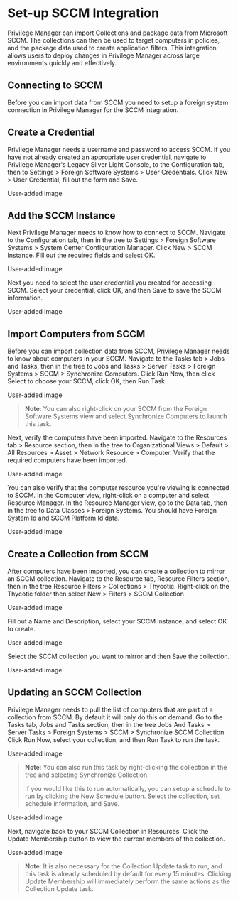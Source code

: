 [title]: # (Set-up SCCM Integration)
[tags]: # (integration)
[priority]: # (9101)
# Set-up SCCM Integration

Privilege Manager can import Collections and package data from Microsoft SCCM.  The collections can then be used to target computers in policies, and the package data used to create application filters. This integration allows users to deploy changes in Privilege Manager across large environments quickly and effectively.

## Connecting to SCCM

Before you can import data from SCCM you need to setup a foreign system connection in Privilege Manager for the SCCM integration.

## Create a Credential

Privilege Manager needs a username and password to access SCCM.  If you have not already created an appropriate user credential, navigate to Privilege Manager's Legacy Silver Light Console, to the Configuration tab, then to Settings > Foreign Software Systems > User Credentials.  Click New > User Credential, fill out the form and Save.

User-added image

## Add the SCCM Instance

Next Privilege Manager needs to know how to connect to SCCM.  Navigate to the Configuration tab, then in the tree to Settings > Foreign Software Systems > System Center Configuration Manager.  Click New > SCCM Instance.  Fill out the required fields and select OK.

User-added image

Next you need to select the user credential you created for accessing SCCM.  Select your credential, click OK, and then Save to save the SCCM information.

User-added image

## Import Computers from SCCM

Before you can import collection data from SCCM, Privilege Manager needs to know about computers in your SCCM.  Navigate to the Tasks tab > Jobs and Tasks, then in the tree to Jobs and Tasks > Server Tasks > Foreign Systems > SCCM > Synchronize Computers.  Click Run Now, then click Select to choose your SCCM, click OK, then Run Task.

User-added image

> **Note**: You can also right-click on your SCCM from the Foreign Software Systems view and select Synchronize Computers to launch this task.

Next, verify the computers have been imported.  Navigate to the Resources tab > Resource section, then in the tree to Organizational Views > Default > All Resources > Asset > Network Resource > Computer.  Verify that the required computers have been imported.

User-added image

You can also verify that the computer resource you're viewing is connected to SCCM.  In the Computer view, right-click on a computer and select Resource Manager.  In the Resource Manager view, go to the Data tab, then in the tree to Data Classes > Foreign Systems.  You should have Foreign System Id and SCCM Platform Id data.

User-added image

## Create a Collection from SCCM

After computers have been imported, you can create a collection to mirror an SCCM collection.  Navigate to the Resource tab, Resource Filters section, then in the tree Resource Filters > Collections > Thycotic.  Right-click on the Thycotic folder then select New > Filters > SCCM Collection

User-added image

Fill out a Name and Description, select your SCCM instance, and select OK to create.

User-added image

Select the SCCM collection you want to mirror and then Save the collection.

User-added image

## Updating an SCCM Collection

Privilege Manager needs to pull the list of computers that are part of a collection from SCCM.  By default it will only do this on demand.  Go to the Tasks tab, Jobs and Tasks section, then in the tree Jobs And Tasks > Server Tasks > Foreign Systems > SCCM > Synchronize SCCM Collection.  Click Run Now, select your collection, and then Run Task to run the task.

User-added image

> **Note**: You can also run this task by right-clicking the collection in the tree and selecting Synchronize Collection.
>
>If you would like this to run automatically, you can setup a schedule to run by clicking the New Schedule button.  Select the collection, set schedule information, and Save.

User-added image

Next, navigate back to your SCCM Collection in Resources.  Click the Update Membership button to view the current members of the collection.

User-added image

> **Note**: It is also necessary for the Collection Update task to run, and this task is already scheduled by default for every 15 minutes. Clicking Update Membership will immediately perform the same actions as the Collection Update task.